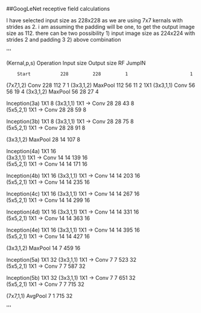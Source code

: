 ##GoogLeNet receptive field calculations

I have selected input size as 228x228 as we are using 7x7 kernals with strides as 2. i am assuming the padding will be one, to get the 
output image size as 112. there can be two possibility 1) input image size as 224x224 with strides 2 and padding 3 2) above combination

'''

(Kernal,p,s)  Operation			Input size		Output size	       RF		            		    JumpIN		

		Start			228			228			1						1

(7x7,1,2)	Conv			228			112			7						1
(3x3,1,2)	MaxPool			112			56			11						2
		1X1
(3x3,1,1)	Conv			56			56			19						4
(3x3,1,2)	MaxPool			56			28			27						4



Inception(3a)
		1X1															8
(3x3,1,1)	1X1 -> Conv		28			28			43						8			
(5x5,2,1)	1X1 -> Conv		28			28			59						8	


Inception(3b)
			1X1														8
(3x3,1,1)	1X1 -> Conv		28			28			75						8			
(5x5,2,1)	1X1 -> Conv		28			28			91						8	




(3x3,1,2)	MaxPool			28			14			107						8			



Inception(4a)
			1X1														16									
(3x3,1,1)	1X1 -> Conv		14			14			139						16			
(5x5,2,1)	1X1 -> Conv		14			14			171						16	


Inception(4b)
			1X1														16
(3x3,1,1)	1X1 -> Conv		14			14			203						16			
(5x5,2,1)	1X1 -> Conv		14			14			235						16	
	

Inception(4c)
			1X1														16
(3x3,1,1)	1X1 -> Conv		14			14			267						16			
(5x5,2,1)	1X1 -> Conv		14			14			299						16	


Inception(4d)
			1X1														16
(3x3,1,1)	1X1 -> Conv		14			14			331						16			
(5x5,2,1)	1X1 -> Conv		14			14			363						16	


Inception(4e)
			1X1														16
(3x3,1,1)	1X1 -> Conv		14			14			395						16			
(5x5,2,1)	1X1 -> Conv		14			14			427						16	




(3x3,1,2)	MaxPool			14			7			459						16			



Inception(5a)
			1X1														32
(3x3,1,1)	1X1 -> Conv		7			7			523						32			
(5x5,2,1)	1X1 -> Conv		7			7			587						32	


Inception(5b)
			1X1										         			32
(3x3,1,1)	1X1 -> Conv		7			7			651						32			
(5x5,2,1)	1X1 -> Conv		7			7			715						32	




(7x7,1,1)	AvgPool			7			1			715						32




			

'''
